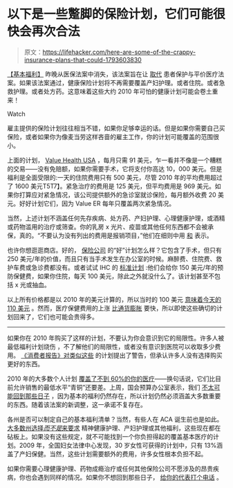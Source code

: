 # 以下是一些蹩脚的保险计划，它们可能很快会再次合法

> 原文：<https://lifehacker.com/here-are-some-of-the-crappy-insurance-plans-that-could-1793603830>

[【基本福利】](https://www.healthcare.gov/coverage/what-marketplace-plans-cover/) 昨晚从医保法案中消失，该法案旨在让 [取代](https://lifehacker.com/tell-us-what-would-you-call-the-choice-that-house-repu-1793568664) 患者保护与平价医疗法案。如果该法案通过，健康保险计划将不再需要覆盖产妇护理。或者住院。或者急救护理。或者处方药。这意味着这些大约 2010 年可怕的健康计划可能会卷土重来！

Watch

雇主提供的保险计划往往相当不错，如果你足够幸运的话。但是如果你需要自己买保险，或者如果你为像麦当劳这样吝啬的雇主工作，你的计划可能覆盖的范围很小。

上面的计划， [Value Health USA](http://www.medsave.com/ValueHealth-insurance.htm) ，每月只需 91 美元，乍一看并不像是一个糟糕的交易——没有免赔额，如果你需要手术，它将支付你高达 10，000 美元。但是福利是全面受限的:一天的住院费用只有 500 美元，尽管 2010 年的平均费用超过了 1600 美元T5T7】。紧急治疗的费用是 125 美元，但平均费用是 969 美元。如果你打算应对紧急情况，该公司提供额外的急诊室就诊保险，每月额外收费 20 美元。好好计划它们，因为 Value ER 每年只覆盖两次紧急情况。

当然，上述计划不涵盖任何先存疾病、处方药、产妇护理、心理健康护理，或酒精或药物滥用的治疗或筛查。你的乳房 x 光片、疫苗或其他任何东西都不会被承保，真的。“不要认为没有列出的费用是报销项目，”他们在细则中用 [和](http://www.medsave.com/articles/ValueHealth-and-ValueMed-insurance-enrollment.htm) 表示。

也许你想逛逛商店。好的， [保险公司](http://www.quickquote.com/limitedBenefit.html) 的“好”计划怎么样？它包含了手术，但只有 250 美元/年的价值，而且只有当手术发生在办公室的时候。麻醉费、住院费、救护车费或急诊费都没有。或者试试 IHC 的 [标准计划](http://www.thinkihc.com/products/limitedmedical.html) :他们会给你 150 美元/年的预防保健费，如果你住院，每天 100 美元，除此之外就没什么了。该计划甚至不包括 x 光或抽血。

以上所有价格都是以 2010 年的美元计算的，所以当时的 100 美元 [意味着今天的 110 美元](http://www.in2013dollars.com/2010-dollars-in-2017) 。然而，医疗保健费用的上涨 [比通货膨胀](https://www.forbes.com/sites/mikepatton/2015/06/29/u-s-health-care-costs-rise-faster-than-inflation/) 要快，所以即使这些确切的计划回来了，它们也可能会贵得多。

* * *

如果你在 2010 年购买了这样的计划，不要认为你会意识到它的局限性。许多人被最低福利计划烧伤 ，不了解他们的局限性，或者没有意识到医院可以收取多少费用。 [《消费者报告》对类似这些](http://www.consumerreports.org/cro/2012/05/hazardous-health-plans/index.htm) 的计划提出了警告，但承认许多人没有选择购买更好的东西。

2010 年的大多数个人计划 [覆盖了不到 60%的你的医疗](http://content.healthaffairs.org/content/early/2012/05/22/hlthaff.2011.1082/F2.expansion.html)——换句话说，它们比目前允许销售的最低水平“青铜”还要差。上周，国会预算办公室表示，我们 [不太可能回到那些日子](http://vitals.lifehacker.com/what-s-going-to-happen-to-my-insurance-if-the-obamacare-1793258760) ，因为基本的福利仍然存在，所以计划仍然必须涵盖大多数重要的东西。随着该法案的新调整，这一承诺不复存在。

各州是否可以制定自己的基本福利清单？当然，有些人在 ACA 诞生前也是如此。 [大多数州选择*而不是*来要求](http://cdm16064.contentdm.oclc.org/cdm/ref/collection/p266901coll4/id/3763) 精神健康护理、产妇护理或其他福利，这些现在都在砧板上。如果没有这些规定，就不可能找到一个你负担得起的覆盖基本医疗的计划。2009 年，全国妇女法律中心发现，30 岁女性可获得的计划中，只有 13%涵盖了产妇保健。当然，这些计划需要额外的费用，许多女性根本负担不起。

如果你需要心理健康护理、药物成瘾治疗或任何其他保险公司不愿涉及的昂贵疾病，你也会遇到同样的情况。如果你不想回到那些日子， [给你的代表打个电话](http://lifehacker.com/how-to-make-your-voice-heard-in-politics-between-electi-1791424641) 。